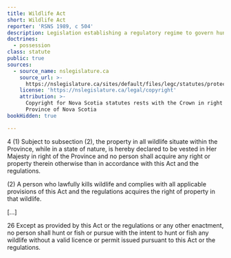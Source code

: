 ```yaml
---
title: Wildlife Act
short: Wildlife Act
reporter: 'RSNS 1989, c 504'
description: Legislation establishing a regulatory regime to govern hunting and fishing in Nova Scotia, including key provisions around the proprietary status of wild animals. 
doctrines:
  - possession
class: statute
public: true
sources:
  - source_name: nslegislature.ca
    source_url: >-
      https://nslegislature.ca/sites/default/files/legc/statutes/protect.htm
    license: 'https://nslegislature.ca/legal/copyright'
    attribution: >-
      Copyright for Nova Scotia statutes rests with the Crown in right of the
      Province of Nova Scotia
bookHidden: true

---
```


<div id="statute">

<!--2(w) “fur-bearing animal” means beaver, muskrat, red squir- rel, mink, otter, skunk, weasel, fisher, marten, lynx, bobcat, cougar, fox, coyote, raccoon and any other non-domesticated animal which may be designated as a fur-bearing animal by the Governor in Coun- cil, and includes any part of such animal, but does not include bear or snowshoe hare;-->

4 (1) Subject to subsection (2), the property in all wildlife situate within the Province, while in a state of nature, is hereby declared to be vested in Her Majesty in right of the Province and no person shall acquire any right or property therein otherwise than in accordance with this Act and the regulations.

(2) A person who lawfully kills wildlife and complies with all applicable provisions of this Act and the regulations acquires the right of property in that wildlife.

[...]

26 Except as provided by this Act or the regulations or any other enactment, no person shall hunt or fish or pursue with the intent to hunt or fish any wildlife without a valid licence or permit issued pursuant to this Act or the regulations.

</div>
